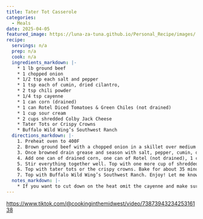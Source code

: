 ```yaml
---
title: Tater Tot Casserole
categories: 
  - Meals
date: 2025-04-05
featured_image: https://luna-za-tuna.github.io/Personal_Recipe/images/
recipe:
  servings: n/a
  prep: n/a
  cook: n/a
  ingredients_markdown: |-
    * 1 lb ground beef
    * 1 chopped onion
    * 1/2 tsp each salt and pepper
    * 1 tsp each of cumin, dried cilantro,
    * 2 tsp chili powder
    * 1/4 tsp cayenne
    * 1 can corn (drained)
    * 1 can Rotel Diced Tomatoes & Green Chiles (not drained)
    * 1 cup sour cream
    * 2 cups shredded Colby Jack Cheese
    * Tater Tots or Crispy Crowns
    * Buffalo Wild Wing’s Southwest Ranch 
  directions_markdown: |-
    1. Preheat oven to 400F
    2. Brown ground beef with a chopped onion in a skillet over medium high heat. 
    3. Once browned drain grease and season with salt, pepper, cumin, dried cilantro, chili powder, and cayenne. You could use a taco seasoning packet instead of these seasoning if you would rather do that.
    4. Add one can of drained corn, one can of Rotel (not drained), 1 cup sour cream, and about 1 cup of shredded Colby Jack cheese. 
    5. Stir everything together well. Top with one more cup of shredded cheese.
    6. Top with tater tots or the crispy crowns. Bake for about 35 minutes or until the tater tots are cooked to your liking. You can also broil the casserole for a few minutes to help the tots get crispy.
    7. Top with Buffalo Wild Wing’s Southwest Ranch. Enjoy! Let me know if you try it out! 
  notes_markdown: |-
    * If you want to cut down on the heat omit the cayenne and make sure to use a mild Rotel!
---
```

<https://www.tiktok.com/@cookinginthemidwest/video/7387394323425316138>
